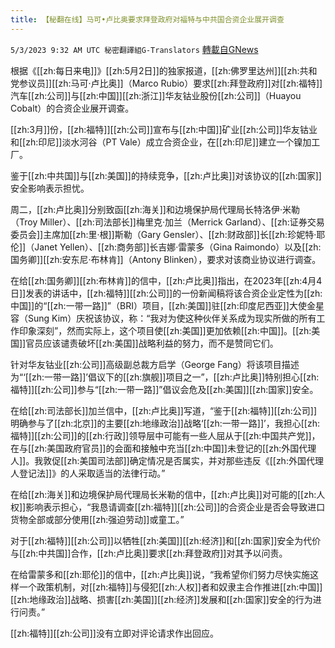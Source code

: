 ```yaml
---
title: 【秘翻在线】马可•卢比奥要求拜登政府对福特与中共国合资企业展开调查
---
```

`5/3/2023 9:32 AM UTC 秘密翻譯組G-Translators` [轉載自GNews](https://gnews.org/articles/1271401)

根据《[[zh:每日来电]]》[[zh:5月2日]]的独家报道，[[zh:佛罗里达州]][[zh:共和党参议员]][[zh:马可·卢比奥]]（Marco Rubio）要求[[zh:拜登政府]]对[[zh:福特]]汽车[[zh:公司]]与[[zh:中国]][[zh:浙江]]华友钴业股份[[zh:公司]]（Huayou Cobalt）的合资企业展开调查。

[[zh:3月]]份，[[zh:福特]][[zh:公司]]宣布与[[zh:中国]]矿业[[zh:公司]]华友钴业和[[zh:印尼]]淡水河谷（PT Vale）成立合资企业，在[[zh:印尼]]建立一个镍加工厂。

鉴于[[zh:中共国]]与[[zh:美国]]的持续竞争，[[zh:卢比奥]]对该协议的[[zh:国家]]安全影响表示担忧。

周二，[[zh:卢比奥]]分别致函[[zh:海关]]和边境保护局代理局长特洛伊·米勒（Troy Miller）、[[zh:司法部长]]梅里克·加兰（Merrick Garland）、[[zh:证券交易委员会]]主席加[[zh:里·根]]斯勒（Gary Gensler）、[[zh:财政部]]长[[zh:珍妮特·耶伦]]（Janet Yellen）、[[zh:商务部]]长吉娜·雷蒙多（Gina Raimondo）以及[[zh:国务卿]][[zh:安东尼·布林肯]]（Antony Blinken），要求对该商业协议进行调查。

在给[[zh:国务卿]][[zh:布林肯]]的信中，[[zh:卢比奥]]指出，在2023年[[zh:4月4日]]发表的讲话中，[[zh:福特]][[zh:公司]]的一份新闻稿将该合资企业定性为[[zh:中国]]的“[[zh:一带一路]]”（BRI）项目，[[zh:美国]]驻[[zh:印度尼西亚]]大使金星容（Sung Kim）庆祝该协议，称：“我对为使这种伙伴关系成为现实所做的所有工作印象深刻”，然而实际上，这个项目使[[zh:美国]]更加依赖[[zh:中国]]。[[zh:美国]]官员应该谴责破坏[[zh:美国]]战略利益的努力，而不是赞同它们。

针对华友钴业[[zh:公司]]高级副总裁方启学（George Fang）将该项目描述为“‘[[zh:一带一路]]’倡议下的[[zh:旗舰]]项目之一”，[[zh:卢比奥]]特别担心[[zh:福特]][[zh:公司]]参与“[[zh:一带一路]]”倡议会危及[[zh:美国]][[zh:国家]]安全。

在给[[zh:司法部长]]加兰信中，[[zh:卢比奥]]写道，“鉴于[[zh:福特]][[zh:公司]]明确参与了[[zh:北京]]的主要[[zh:地缘政治]]战略‘[[zh:一带一路]]’，我担心[[zh:福特]][[zh:公司]]的[[zh:行政]]领导层中可能有一些人屈从于[[zh:中国共产党]]，在与[[zh:美国政府官员]]的会面和接触中充当[[zh:中国]]未登记的[[zh:外国代理人]]。我敦促[[zh:美国司法部]]确定情况是否属实，并对那些违反《[[zh:外国代理人登记法]]》的人采取适当的法律行动。”

在给[[zh:海关]]和边境保护局代理局长米勒的信中，[[zh:卢比奥]]对可能的[[zh:人权]]影响表示担心，“我恳请调查[[zh:福特]][[zh:公司]]的合资企业是否会导致进口货物全部或部分使用[[zh:强迫劳动]]或童工。”

对于[[zh:福特]][[zh:公司]]以牺牲[[zh:美国]][[zh:经济]]和[[zh:国家]]安全为代价与[[zh:中共国]]合作，[[zh:卢比奥]]要求[[zh:拜登政府]]对其予以问责。

在给雷蒙多和[[zh:耶伦]]的信中，[[zh:卢比奥]]说，“我希望你们努力尽快实施这样一个政策机制，对[[zh:福特]]与侵犯[[zh:人权]]者和奴隶主合作推进[[zh:中国]][[zh:地缘政治]]战略、损害[[zh:美国]][[zh:经济]]发展和[[zh:国家]]安全的行为进行问责。”

[[zh:福特]][[zh:公司]]没有立即对评论请求作出回应。
